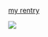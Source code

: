 [my rentry](https://rentry.co/eatyourgirlfriend)

![](https://komarev.com/ghpvc/?username=bloodbathing&color=223C69&style=plastic&label=assholes)
